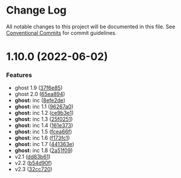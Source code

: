 # Change Log

All notable changes to this project will be documented in this file.
See [Conventional Commits](https://conventionalcommits.org) for commit guidelines.

# 1.10.0 (2022-06-02)


### Features

* ghost 1.9 ([37f6e85](https://github.com/dbasilioesp/lerna-learning/commit/37f6e854092b76443d1b6aa2278c0a25f10177c3))
* ghost 2.0 ([65ea894](https://github.com/dbasilioesp/lerna-learning/commit/65ea89403240049b5ec8dfa31e4d9ec876973c09))
* **ghost:** inc ([8efe2de](https://github.com/dbasilioesp/lerna-learning/commit/8efe2de4daf95e7c21f046111077a0aa537d070a))
* **ghost:** inc 1.1 ([96267a0](https://github.com/dbasilioesp/lerna-learning/commit/96267a085df226b2ac8be47a0f0552f9cd614fbc))
* **ghost:** inc 1.2 ([ce9b3e1](https://github.com/dbasilioesp/lerna-learning/commit/ce9b3e17c105e1cb0dceaab4451b75130e892227))
* **ghost:** inc 1.3 ([25f0251](https://github.com/dbasilioesp/lerna-learning/commit/25f0251d42376435e0534be44bc8de3aed065b3f))
* **ghost:** inc 1.4 ([161e373](https://github.com/dbasilioesp/lerna-learning/commit/161e3736d4c4d38ad33405b8a8894ba92e7cdc1c))
* **ghost:** inc 1.5 ([fcea66f](https://github.com/dbasilioesp/lerna-learning/commit/fcea66f11c23f51d280c798a1f00d82f24e1cdda))
* **ghost:** inc 1.6 ([f173fc1](https://github.com/dbasilioesp/lerna-learning/commit/f173fc1394384f0879bff4183ca6ef21cb4ebdf6))
* **ghost:** inc 1.7 ([441363e](https://github.com/dbasilioesp/lerna-learning/commit/441363e81386905a4b5e409d9ec6d51403c80866))
* **ghost:** inc 1.8 ([2a51f09](https://github.com/dbasilioesp/lerna-learning/commit/2a51f09380e94275c8a918943ef5366f48319927))
* v2.1 ([dd83b61](https://github.com/dbasilioesp/lerna-learning/commit/dd83b61d620d173126fe56450dc74bd6e5e41ede))
* v2.2 ([b54d90f](https://github.com/dbasilioesp/lerna-learning/commit/b54d90fb408d7b83136261de2571b72ba5b46923))
* v2.3 ([32cc720](https://github.com/dbasilioesp/lerna-learning/commit/32cc720a06a1eac4c96789b820f52965ca9901e5))
